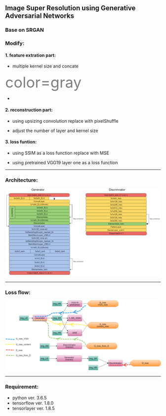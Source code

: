 ## Image Super Resolution using Generative Adversarial Networks

### Base on SRGAN

### Modify:

#### 1. feature extration part:

* multiple kernel size and concate

<font color=gray size=72>color=gray</font>

* 



#### 2. reconstruction part:

* using upsizing convolution replace with pixelShuffle

* adjust the number of layer and kernel size


#### 3. loss funtion:

* using SSIM as a loss function replace with MSE 

* using pretrained VGG19 layer one as a loss function

___


### Architecture:

![Architecture](/img/ESRGAN2m.png)

___

### Loss flow:

![LossFlow](/img/lossflowm.png)

___

### Requirement:

+ python ver. 3.6.5
+ tensorflow ver. 1.8.0
+ tensorlayer ver. 1.8.5


